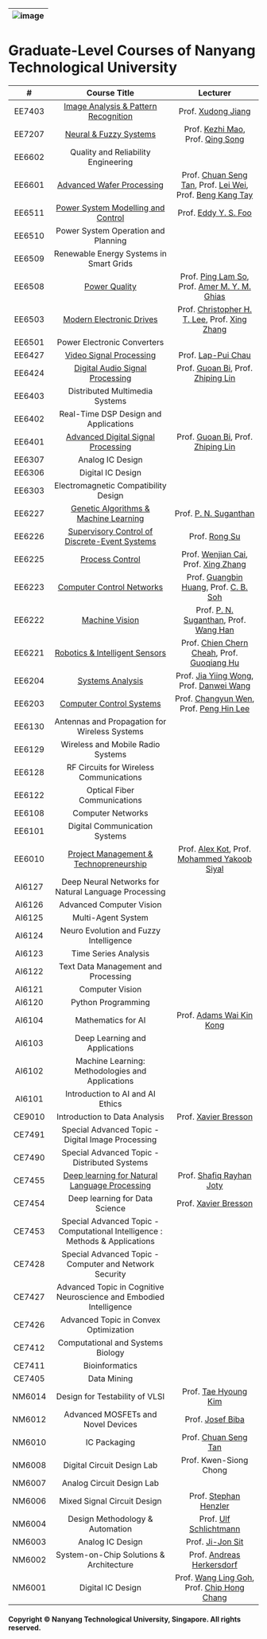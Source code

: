 |![image](https://github.com/ldkong1205/NTU-Graduate-Courses/blob/master/logo.png)|
|---|
# Graduate-Level Courses of Nanyang Technological University

|#|Course Title|Lecturer|
|:---:|:---:|:---:|
|EE7403|[Image Analysis & Pattern Recognition](https://github.com/NTU-CCA/EE7403)|Prof. [Xudong Jiang](http://research.ntu.edu.sg/expertise/academicprofile/Pages/StaffProfile.aspx?ST_EMAILID=EXDJIANG)|
|EE7207|[Neural & Fuzzy Systems](https://github.com/NTU-CCA/EE7207)|Prof. [Kezhi Mao](http://research.ntu.edu.sg/expertise/academicprofile/Pages/StaffProfile.aspx?ST_EMAILID=EKZMAO), Prof. [Qing Song](https://www.ntu.edu.sg/home/eqsong/)|
|EE6602|Quality and Reliability Engineering|||
|EE6601|[Advanced Wafer Processing](https://github.com/NTU-CCA/EE6601)|Prof. [Chuan Seng Tan](http://research.ntu.edu.sg/expertise/academicprofile/pages/StaffProfile.aspx?ST_EMAILID=TANCS), Prof. [Lei Wei](http://research.ntu.edu.sg/expertise/academicprofile/Pages/StaffProfile.aspx?ST_EMAILID=WEI.LEI), Prof. [Beng Kang Tay](http://eeeweba.ntu.edu.sg/BKTay/)|
|EE6511|[Power System Modelling and Control](https://github.com/ldkong1205/NTU-Graduate-Courses/tree/master/Courses/EE6511)|Prof. [Eddy Y. S. Foo](http://research.ntu.edu.sg/expertise/academicprofile/Pages/StaffProfile.aspx?ST_EMAILID=eddyfoo)|
|EE6510|Power System Operation and Planning|||
|EE6509|Renewable Energy Systems in Smart Grids|||
|EE6508|[Power Quality](https://github.com/ldkong1205/NTU-Graduate-Courses/tree/master/Courses/EE6508)|Prof. [Ping Lam So](http://research.ntu.edu.sg/expertise/academicprofile/Pages/StaffProfile.aspx?ST_EMAILID=EPLSO), Prof. [Amer M. Y. M. Ghias](http://research.ntu.edu.sg/expertise/academicprofile/pages/StaffProfile.aspx?ST_EMAILID=amer.ghias)|
|EE6503|[Modern Electronic Drives](https://github.com/ldkong1205/NTU-Graduate-Courses/tree/master/Courses/EE6503)|Prof. [Christopher H. T. Lee](http://research.ntu.edu.sg/expertise/academicprofile/Pages/StaffProfile.aspx?ST_EMAILID=chtlee), Prof. [Xing Zhang](https://xinzhangee.wixsite.com/mysite)|
|EE6501|Power Electronic Converters||
|EE6427|[Video Signal Processing](https://github.com/NTU-CCA/EE6427)|Prof. [Lap-Pui Chau](https://www.ntu.edu.sg/home/elpchau/)|
|EE6424|[Digital Audio Signal Processing](https://github.com/ldkong1205/NTU-Graduate-Courses/tree/master/Courses/EE6424)|Prof. [Guoan Bi](http://research.ntu.edu.sg/expertise/academicprofile/Pages/StaffProfile.aspx?ST_EMAILID=EGBI), Prof. [Zhiping Lin](http://research.ntu.edu.sg/expertise/academicprofile/Pages/StaffProfile.aspx?ST_EMAILID=EZPLIN)|
|EE6403|Distributed Multimedia Systems||
|EE6402|Real-Time DSP Design and Applications||
|EE6401|[Advanced Digital Signal Processing](https://github.com/NTU-CCA/EE6401)|Prof. [Guoan Bi](http://research.ntu.edu.sg/expertise/academicprofile/Pages/StaffProfile.aspx?ST_EMAILID=EGBI), Prof. [Zhiping Lin](http://research.ntu.edu.sg/expertise/academicprofile/Pages/StaffProfile.aspx?ST_EMAILID=EZPLIN)|
|EE6307|Analog IC Design|||
|EE6306|Digital IC Design|||
|EE6303|Electromagnetic Compatibility Design|||
|EE6227|[Genetic Algorithms & Machine Learning](https://github.com/NTU-CCA/EE6227)|Prof. [P. N. Suganthan](https://www.ntu.edu.sg/home/epnsugan/)|
|EE6226|[Supervisory Control of Discrete-Event Systems](https://github.com/ldkong1205/NTU-Graduate-Courses/tree/master/Courses/EE6226)|Prof. [Rong Su](https://www3.ntu.edu.sg/home/rsu/)|
|EE6225|[Process Control](https://github.com/NTU-CCA/EE6225)|Prof. [Wenjian Cai](http://research.ntu.edu.sg/expertise/academicprofile/Pages/StaffProfile.aspx?ST_EMAILID=EWJCAI), Prof. [Xing Zhang](https://xinzhangee.wixsite.com/mysite)|
|EE6223|[Computer Control Networks](https://github.com/NTU-CCA/EE6223)|Prof. [Guangbin Huang](http://research.ntu.edu.sg/expertise/academicprofile/pages/StaffProfile.aspx?ST_EMAILID=EGBHUANG), Prof. [C. B. Soh](http://research.ntu.edu.sg/expertise/academicprofile/pages/StaffProfile.aspx?ST_EMAILID=ECBSOH)|2018/19|
|EE6222|[Machine Vision](https://github.com/NTU-CCA/EE6222)|Prof. [P. N. Suganthan](https://www.ntu.edu.sg/home/epnsugan/), Prof. [Wang Han](http://research.ntu.edu.sg/expertise/academicprofile/pages/StaffProfile.aspx?ST_EMAILID=hw)|2018/19|
|EE6221|[Robotics & Intelligent Sensors](https://github.com/NTU-CCA/EE6221)|Prof. [Chien Chern Cheah](http://research.ntu.edu.sg/expertise/academicprofile/Pages/StaffProfile.aspx?ST_EMAILID=ecccheah), Prof. [Guoqiang Hu](https://www.ntu.edu.sg/home/gqhu/)|2019/20|
|EE6204|[Systems Analysis](https://github.com/NTU-CCA/EE6204)|Prof. [Jia Yiing Wong](https://www.ntu.edu.sg/home/elpchau/), Prof. [Danwei Wang](http://research.ntu.edu.sg/expertise/academicprofile/Pages/StaffProfile.aspx?ST_EMAILID=EDWWANG)|
|EE6203|[Computer Control Systems](https://github.com/NTU-CCA/EE6203)|Prof. [Changyun Wen](http://research.ntu.edu.sg/expertise/academicprofile/pages/StaffProfile.aspx?ST_EMAILID=ECYWEN), Prof. [Peng Hin Lee](http://research.ntu.edu.sg/expertise/academicprofile/Pages/StaffProfile.aspx?ST_EMAILID=EPHLEE)|
|EE6130|Antennas and Propagation for Wireless Systems|||
|EE6129|Wireless and Mobile Radio Systems|||
|EE6128|RF Circuits for Wireless Communications|||
|EE6122|Optical Fiber Communications|||
|EE6108|Computer Networks|||
|EE6101|Digital Communication Systems|||
|EE6010|[Project Management & Technopreneurship](https://github.com/NTU-CCA/EE6010)|Prof. [Alex Kot](http://research.ntu.edu.sg/expertise/academicprofile/pages/StaffProfile.aspx?ST_EMAILID=EACKOT), Prof. [Mohammed Yakoob Siyal](https://research.ntu.edu.sg/expertise/academicprofile/Pages/StaffProfile.aspx?ST_EMAILID=eyakoob&CategoryDescription=InternetCommunications)|
|AI6127|Deep Neural Networks for Natural Language Processing||
|AI6126|Advanced Computer Vision||
|AI6125|Multi-Agent System||
|AI6124|Neuro Evolution and Fuzzy Intelligence||
|AI6123|Time Series Analysis||
|AI6122|Text Data Management and Processing||
|AI6121|Computer Vision||
|AI6120|Python Programming||
|AI6104|Mathematics for AI|Prof. [Adams Wai Kin Kong](http://research.ntu.edu.sg/expertise/academicprofile/Pages/StaffProfile.aspx?ST_EMAILID=ADAMSKONG)|
|AI6103|Deep Learning and Applications||
|AI6102|Machine Learning: Methodologies and Applications||
|AI6101|Introduction to AI and AI Ethics||
|CE9010|Introduction to Data Analysis|Prof. [Xavier Bresson](https://www.ntu.edu.sg/home/xbresson/)|
|CE7491|Special Advanced Topic - Digital Image Processing||
|CE7490|Special Advanced Topic - Distributed Systems||
|CE7455|[Deep learning for Natural Language Processing](https://ntunlpsg.github.io/ce7455_deep-nlp-20/)|Prof. [Shafiq Rayhan Joty](https://raihanjoty.github.io/)|
|CE7454|Deep learning for Data Science|Prof. [Xavier Bresson](https://www.ntu.edu.sg/home/xbresson/)|
|CE7453|Special Advanced Topic - Computational Intelligence : Methods & Applications||
|CE7428|Special Advanced Topic - Computer and Network Security||
|CE7427|Advanced Topic in Cognitive Neuroscience and Embodied Intelligence||
|CE7426|Advanced Topic in Convex Optimization||
|CE7412|Computational and Systems Biology||
|CE7411|Bioinformatics||
|CE7405|Data Mining||
|NM6014|Design for Testability of VLSI|Prof. [Tae Hyoung Kim](http://research.ntu.edu.sg/expertise/academicprofile/pages/StaffProfile.aspx?ST_EMAILID=THKIM)|
|NM6012|Advanced MOSFETs and Novel Devices|Prof. [Josef Biba](https://tum-asia.edu.sg/dr-ing-josef-biba/)|
|NM6010|IC Packaging|Prof. [Chuan Seng Tan](http://research.ntu.edu.sg/expertise/academicprofile/pages/StaffProfile.aspx?ST_EMAILID=TANCS)|
|NM6008|Digital Circuit Design Lab|Prof. Kwen-Siong Chong|
|NM6007|Analog Circuit Design Lab||
|NM6006|Mixed Signal Circuit Design|Prof. [Stephan Henzler](http://www.lte.ei.tum.de/homes/henzler/)|
|NM6004|Design Methodology & Automation|Prof. [Ulf Schlichtmann](https://www.professoren.tum.de/en/schlichtmann-ulf/)|
|NM6003|Analog IC Design|Prof. [Ji-Jon Sit](http://research.ntu.edu.sg/expertise/academicprofile/pages/StaffProfile.aspx?ST_EMAILID=JIJON)|
|NM6002|System-on-Chip Solutions & Architecture|Prof. [Andreas Herkersdorf](https://www.professoren.tum.de/en/herkersdorf-andreas/)|
|NM6001|Digital IC Design|Prof. [Wang Ling Goh](https://research.ntu.edu.sg/expertise/academicprofile/Pages/StaffProfile.aspx?ST_EMAILID=EWLGOH), Prof. [Chip Hong Chang]()|


#### Copyright © Nanyang Technological University, Singapore. All rights reserved.
